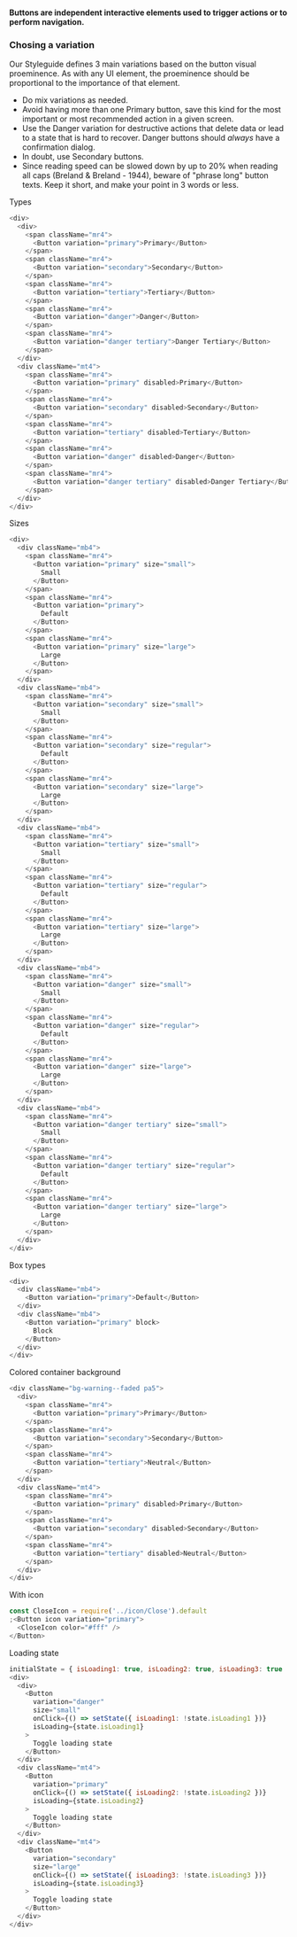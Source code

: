 #### Buttons are independent interactive elements used to trigger actions or to perform navigation.

### Chosing a variation
Our Styleguide defines 3 main variations based on the button visual proeminence. As with any UI element, the proeminence should be proportional to the importance of that element.
- Do mix variations as needed.
- Avoid having more than one Primary button, save this kind for the most important or most recommended action in a given screen.
- Use the Danger variation for destructive actions that delete data or lead to a state that is hard to recover. Danger buttons should _always_ have a confirmation dialog.
- In doubt, use Secondary buttons.
- Since reading speed can be slowed down by up to 20% when reading all caps (Breland & Breland - 1944), beware of "phrase long" button texts. Keep it short, and make your point in 3 words or less.


Types

```js
<div>
  <div>
    <span className="mr4">
      <Button variation="primary">Primary</Button>
    </span>
    <span className="mr4">
      <Button variation="secondary">Secondary</Button>
    </span>
    <span className="mr4">
      <Button variation="tertiary">Tertiary</Button>
    </span>
    <span className="mr4">
      <Button variation="danger">Danger</Button>
    </span>
    <span className="mr4">
      <Button variation="danger tertiary">Danger Tertiary</Button>
    </span>
  </div>
  <div className="mt4">
    <span className="mr4">
      <Button variation="primary" disabled>Primary</Button>
    </span>
    <span className="mr4">
      <Button variation="secondary" disabled>Secondary</Button>
    </span>
    <span className="mr4">
      <Button variation="tertiary" disabled>Tertiary</Button>
    </span>
    <span className="mr4">
      <Button variation="danger" disabled>Danger</Button>
    </span>
    <span className="mr4">
      <Button variation="danger tertiary" disabled>Danger Tertiary</Button>
    </span>
  </div>
</div>
```

Sizes

```js
<div>
  <div className="mb4">
    <span className="mr4">
      <Button variation="primary" size="small">
        Small
      </Button>
    </span>
    <span className="mr4">
      <Button variation="primary">
        Default
      </Button>
    </span>
    <span className="mr4">
      <Button variation="primary" size="large">
        Large
      </Button>
    </span>
  </div>
  <div className="mb4">
    <span className="mr4">
      <Button variation="secondary" size="small">
        Small
      </Button>
    </span>
    <span className="mr4">
      <Button variation="secondary" size="regular">
        Default
      </Button>
    </span>
    <span className="mr4">
      <Button variation="secondary" size="large">
        Large
      </Button>
    </span>
  </div>
  <div className="mb4">
    <span className="mr4">
      <Button variation="tertiary" size="small">
        Small
      </Button>
    </span>
    <span className="mr4">
      <Button variation="tertiary" size="regular">
        Default
      </Button>
    </span>
    <span className="mr4">
      <Button variation="tertiary" size="large">
        Large
      </Button>
    </span>
  </div>
  <div className="mb4">
    <span className="mr4">
      <Button variation="danger" size="small">
        Small
      </Button>
    </span>
    <span className="mr4">
      <Button variation="danger" size="regular">
        Default
      </Button>
    </span>
    <span className="mr4">
      <Button variation="danger" size="large">
        Large
      </Button>
    </span>
  </div>
  <div className="mb4">
    <span className="mr4">
      <Button variation="danger tertiary" size="small">
        Small
      </Button>
    </span>
    <span className="mr4">
      <Button variation="danger tertiary" size="regular">
        Default
      </Button>
    </span>
    <span className="mr4">
      <Button variation="danger tertiary" size="large">
        Large
      </Button>
    </span>
  </div>
</div>
```

Box types

```js
<div>
  <div className="mb4">
    <Button variation="primary">Default</Button>
  </div>
  <div className="mb4">
    <Button variation="primary" block>
      Block
    </Button>
  </div>
</div>
```

Colored container background

```js
<div className="bg-warning--faded pa5">
  <div>
    <span className="mr4">
      <Button variation="primary">Primary</Button>
    </span>
    <span className="mr4">
      <Button variation="secondary">Secondary</Button>
    </span>
    <span className="mr4">
      <Button variation="tertiary">Neutral</Button>
    </span>
  </div>
  <div className="mt4">
    <span className="mr4">
      <Button variation="primary" disabled>Primary</Button>
    </span>
    <span className="mr4">
      <Button variation="secondary" disabled>Secondary</Button>
    </span>
    <span className="mr4">
      <Button variation="tertiary" disabled>Neutral</Button>
    </span>
  </div>
</div>
```

With icon

```js
const CloseIcon = require('../icon/Close').default
;<Button icon variation="primary">
  <CloseIcon color="#fff" />
</Button>
```

Loading state

```js
initialState = { isLoading1: true, isLoading2: true, isLoading3: true  };
<div>
  <div>
    <Button
      variation="danger"
      size="small"
      onClick={() => setState({ isLoading1: !state.isLoading1 })}
      isLoading={state.isLoading1}
    >
      Toggle loading state
    </Button>
  </div>
  <div className="mt4">
    <Button
      variation="primary"
      onClick={() => setState({ isLoading2: !state.isLoading2 })}
      isLoading={state.isLoading2}
    >
      Toggle loading state
    </Button>
  </div>
  <div className="mt4">
    <Button
      variation="secondary"
      size="large"
      onClick={() => setState({ isLoading3: !state.isLoading3 })}
      isLoading={state.isLoading3}
    >
      Toggle loading state
    </Button>
  </div>
</div>
```

